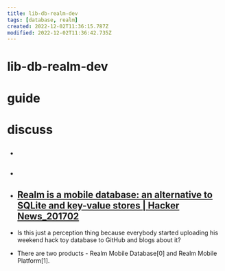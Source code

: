 ```yaml
---
title: lib-db-realm-dev
tags: [database, realm]
created: 2022-12-02T11:36:15.787Z
modified: 2022-12-02T11:36:42.735Z
---
```


# lib-db-realm-dev

# guide

# discuss
- ## 

- ## 

- ## [Realm is a mobile database: an alternative to SQLite and key-value stores | Hacker News_201702](https://news.ycombinator.com/item?id=13583107)
- Is this just a perception thing because everybody started uploading his weekend hack toy database to GitHub and blogs about it?
- There are two products - Realm Mobile Database[0] and Realm Mobile Platform[1].
